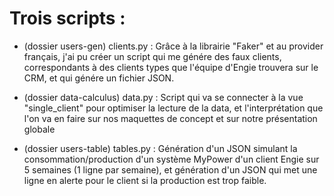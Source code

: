 # Trois scripts : 
- (dossier users-gen) clients.py : Grâce à la librairie "Faker" et au provider français, j'ai pu créer un script qui me génére des faux clients, correspondants
à des clients types que l'équipe d'Engie trouvera sur le CRM, et qui génére un fichier JSON.

- (dossier data-calculus) data.py : Script qui va se connecter à la vue "single_client" pour optimiser la lecture de la data, et l'interprétation que l'on va en faire sur nos maquettes de concept et sur notre présentation globale

- (dossier users-table) tables.py : Génération d'un JSON simulant la consommation/production d'un système MyPower d'un client Engie sur 5 semaines (1 ligne par semaine), et génération
d'un JSON qui met une ligne en alerte pour le client si la production est trop faible.